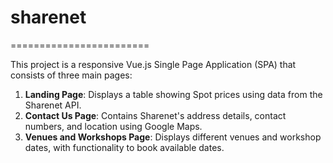# sharenet
========================

This project is a responsive Vue.js Single Page Application (SPA) that consists of three main pages:

1. **Landing Page**: Displays a table showing Spot prices using data from the Sharenet API.
2. **Contact Us Page**: Contains Sharenet's address details, contact numbers, and location using Google Maps.
3. **Venues and Workshops Page**: Displays different venues and workshop dates, with functionality to book available dates.
